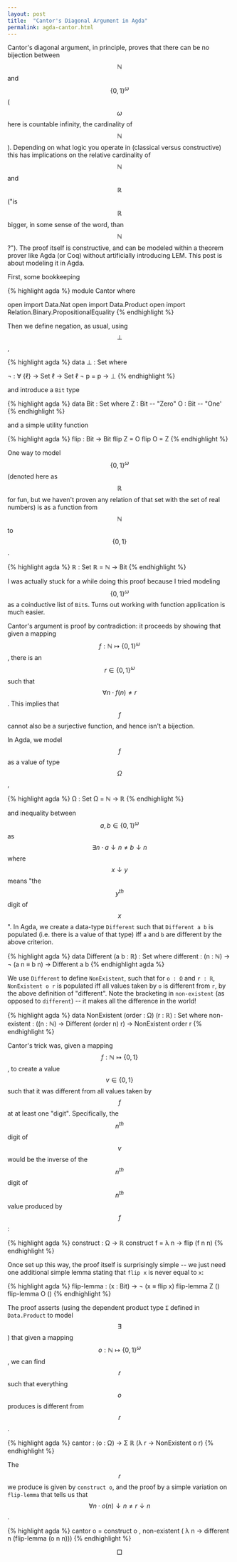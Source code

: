 ```yaml
---
layout: post
title:  "Cantor's Diagonal Argument in Agda"
permalink: agda-cantor.html
---
```


Cantor's diagonal argument, in principle, proves that there can be no
bijection between $$\mathbb{N}$$ and $$\{0, 1\}^\omega$$ ($$\omega$$
here is countable infinity, the cardinality of $$\mathbb{N}$$).
Depending on what logic you operate in (classical versus constructive)
this has implications on the relative cardinality of $$\mathbb{N}$$
and $$\mathbb{R}$$ ("is $$\mathbb{R}$$ bigger, in some sense of the
word, than $$\mathbb{N}$$?").  The proof itself is constructive, and
can be modeled within a theorem prover like Agda (or Coq) without
artificially introducing LEM.  This post is about modeling it in Agda.

First, some bookkeeping

{% highlight agda %}
module Cantor where

open import Data.Nat
open import Data.Product
open import Relation.Binary.PropositionalEquality
{% endhighlight %}

Then we define negation, as usual, using $$\bot$$,

{% highlight agda %}
data ⊥ : Set where

¬ : ∀ {ℓ} → Set ℓ → Set ℓ
¬ p = p → ⊥
{% endhighlight %}

and introduce a `Bit` type

{% highlight agda %}
data Bit : Set where
  Z : Bit -- "Zero"
  O : Bit -- "One'
{% endhighlight %}

and a simple utility function

{% highlight agda %}
flip : Bit → Bit
flip Z = O
flip O = Z
{% endhighlight %}

One way to model $$\{0, 1\}^\omega$$ (denoted here as $$\mathbb{R}$$
for fun, but we haven't proven any relation of that set with the set
of real numbers) is as a function from $$\mathbb{N}$$ to $$\{0, 1\}$$.

{% highlight agda %}
ℝ : Set
ℝ = ℕ → Bit
{% endhighlight %}

I was actually stuck for a while doing this proof because I tried
modeling $$\{0, 1\}^\omega$$ as a coinductive list of `Bit`s.  Turns
out working with function application is much easier.

Cantor's argument is proof by contradiction: it proceeds by showing
that given a mapping $$f : \mathbb{N} \mapsto \{0, 1\}^\omega$$ ,
there is an $$r \in \{0, 1\}^\omega$$ such that $$\forall n \cdot f(n)
\neq r$$.  This implies that $$f$$ cannot also be a surjective
function, and hence isn't a bijection.

In Agda, we model $$f$$ as a value of type $$\Omega$$,

{% highlight agda %}
Ω : Set
Ω = ℕ → ℝ
{% endhighlight %}

and inequality between $$a, b \in \{0, 1\}^\omega$$ as $$\exists n
\cdot a \downarrow n \neq b \downarrow n$$ where $$x \downarrow y$$
means "the $$y^{th}$$ digit of $$x$$".  In Agda, we create a data-type
`Different` such that `Different a b` is populated (i.e. there is a
value of that type) iff `a` and `b` are different by the above
criterion.

{% highlight agda %}
data Different (a b : ℝ) : Set where
  different : (n : ℕ) → ¬ (a n ≡ b n) → Different a b
{% endhighlight agda %}

We use `Different` to define `NonExistent`, such that for `o : Ω` and
`r : ℝ`, `NonExistent o r` is populated iff all values taken by `o` is
different from `r`, by the above definition of "different".  Note the
bracketing in `non-existent` (as opposed to `different`) -- it makes
all the difference in the world!

{% highlight agda %}
data NonExistent (order : Ω)  (r : ℝ) : Set where
  non-existent : ((n : ℕ) → Different (order n) r) →
                   NonExistent order r
{% endhighlight %}

Cantor's trick was, given a mapping $$f : \mathbb{N} \mapsto \{0,
1\}$$, to create a value $$v \in \{0, 1\}$$ such that it was different
from all values taken by $$f$$ at at least one "digit".  Specifically,
the $$n^{th}$$ digit of $$v$$ would be the inverse of the $$n^{th}$$
digit of $$n^{th}$$ value produced by $$f$$:

{% highlight agda %}
construct : Ω → ℝ
construct f = λ n → flip (f n n)
{% endhighlight %}

Once set up this way, the proof itself is surprisingly simple -- we
just need one additional simple lemma stating that `flip x` is never
equal to `x`:

{% highlight agda %}
flip-lemma : (x : Bit) → ¬ (x ≡ flip x)
flip-lemma Z ()
flip-lemma O ()
{% endhighlight %}

The proof asserts (using the dependent product type `Σ` defined in
`Data.Product` to model $$\exists$$) that given a mapping $$o :
\mathbb{N} \mapsto \{0, 1\}^\omega$$, we can find $$r$$ such that
everything $$o$$ produces is different from $$r$$.

{% highlight agda %}
cantor : (o : Ω) → Σ ℝ (λ r → NonExistent o r)
{% endhighlight %}


The $$r$$ we produce is given by `construct o`, and the proof by a
simple variation on `flip-lemma` that tells us that $$\forall n \cdot
o(n) \downarrow n \neq r \downarrow n$$.

{% highlight agda %}
cantor o = construct o , non-existent (
             λ n → different n (flip-lemma (o n n)))
{% endhighlight %}

$$\Box$$